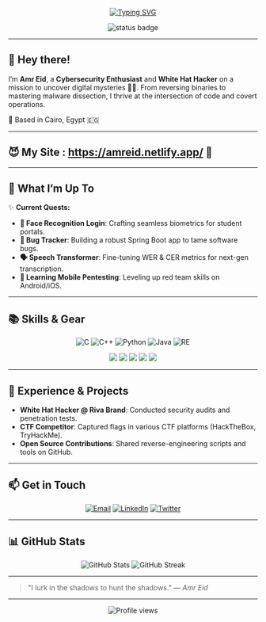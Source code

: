 <p align="center">
  <a href="https://github.com/Amreid011">
    <img src="https://readme-typing-svg.herokuapp.com?font=Fira+Code&weight=700&pause=800&center=true&width=600&lines=🌐+Welcome+to+My+Cyber+Realm;🔍+Exploring+the+Unknown+Since+Day+1" alt="Typing SVG"/>
  </a>
</p>

<p align="center">
  <img src="https://img.shields.io/badge/STATUS-Exploring-blue?style=for-the-badge&logo=github" alt="status badge"/>
  <!--- <img src="https://img.shields.io/badge/🗓️-2025+Live-in-Cairo-green?style=for-the-badge" alt="date badge"/> --->
</p>

---

## 👋 Hey there!

I’m **Amr Eid**, a **Cybersecurity Enthusiast** and **White Hat Hacker** on a mission to uncover digital mysteries 🕵️‍♂️. From reversing binaries to mastering malware dissection, I thrive at the intersection of code and covert operations.

📍 Based in Cairo, Egypt 🇪🇬

---

## 😈 My Site : https://amreid.netlify.app/  🔮

---

## 🔮 What I’m Up To

✨ **Current Quests:**

* **🔐 Face Recognition Login**: Crafting seamless biometrics for student portals.
* **🐞 Bug Tracker**: Building a robust Spring Boot app to tame software bugs.
* **🗣️ Speech Transformer**: Fine-tuning WER & CER metrics for next-gen transcription.
* **📱 Learning Mobile Pentesting**: Leveling up red team skills on Android/iOS.

---

## 📚 Skills & Gear

<p align="center">
  <img src="https://img.shields.io/badge/C-00599C?style=for-the-badge&logo=c&logoColor=white" alt="C"/>
  <img src="https://img.shields.io/badge/C++-00599C?style=for-the-badge&logo=cplusplus&logoColor=white" alt="C++"/>
  <img src="https://img.shields.io/badge/Python-3776AB?style=for-the-badge&logo=python&logoColor=yellow" alt="Python"/>
  <img src="https://img.shields.io/badge/Java-007396?style=for-the-badge&logo=java&logoColor=white" alt="Java"/>
  <img src="https://img.shields.io/badge/Reverse_Engineering-black?style=for-the-badge&logo=ida-pro&logoColor=white" alt="RE"/>
</p>

<p align="center">
  <img src="https://img.shields.io/badge/IDA%20Pro-030303?style=flat-square&logo=ida-pro&logoColor=white" />
  <img src="https://img.shields.io/badge/Ghidra-ff4500?style=flat-square&logo=ghidra&logoColor=white" />
  <img src="https://img.shields.io/badge/Binary_Ninja-da0000?style=flat-square&logo=binaryninja&logoColor=white" />
  <img src="https://img.shields.io/badge/Burp_Suite-F24024?style=flat-square&logo=burpsuite&logoColor=white" />
  <img src="https://img.shields.io/badge/Metasploit-6F4CE8?style=flat-square&logo=metasploit&logoColor=white" />
</p>

---

## 💼 Experience & Projects

* **White Hat Hacker @ Riva Brand**: Conducted security audits and penetration tests.
* **CTF Competitor**: Captured flags in various CTF platforms (HackTheBox, TryHackMe).
* **Open Source Contributions**: Shared reverse-engineering scripts and tools on GitHub.

---

## 📫 Get in Touch

<p align="center">
  <a href="mailto:amreid537@gmail.com"><img src="https://img.shields.io/badge/Email-📧-red?style=for-the-badge" alt="Email"/></a>
  <a href="https://www.linkedin.com/in/amr-elessawy/"><img src="https://img.shields.io/badge/LinkedIn-🔗-blue?style=for-the-badge" alt="LinkedIn"/></a>
  <a href="https://x.com/amreid01"><img src="https://img.shields.io/badge/Twitter-🐦-1DA1F2?style=for-the-badge" alt="Twitter"/></a>
</p>

---

## 📊 GitHub Stats

<p align="center">
  <img src="https://github-readme-stats.vercel.app/api?username=Amreid011&show_icons=true&theme=vision-friendly-dark&count_private=true&border_color=0c2340" alt="GitHub Stats" />
  <img src="https://github-readme-streak-stats.herokuapp.com/?user=Amreid011&theme=dark&hide_border=true" alt="GitHub Streak" />
</p>

---

> "I lurk in the shadows to hunt the shadows."
> *— Amr Eid*

---

<div align="center">
  <img src="https://komarev.com/ghpvc/?username=Amr-Eid&color=blue" alt="Profile views"/>
</div>
